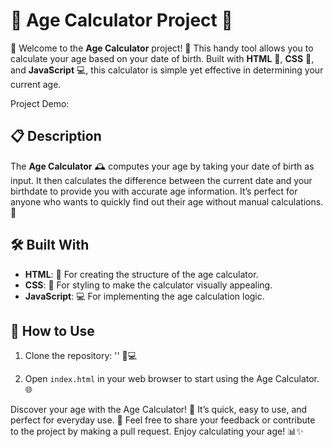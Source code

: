 # 🎂 Age Calculator Project 🎂

🎉 Welcome to the **Age Calculator** project! 🎉 This handy tool allows you to calculate your age based on your date of birth. Built with **HTML** 📝, **CSS** 🎨, and **JavaScript** 💻, this calculator is simple yet effective in determining your current age.

Project Demo: 

## 📋 Description

The **Age Calculator** 🕰️ computes your age by taking your date of birth as input. It then calculates the difference between the current date and your birthdate to provide you with accurate age information. It’s perfect for anyone who wants to quickly find out their age without manual calculations. 📅

## 🛠️ Built With

- **HTML**: 📝 For creating the structure of the age calculator.
- **CSS**: 🎨 For styling to make the calculator visually appealing.
- **JavaScript**: 💻 For implementing the age calculation logic.

## 🚀 How to Use

1. Clone the repository: '' 📁💻
   
2. Open `index.html` in your web browser to start using the Age Calculator. 🌐


Discover your age with the Age Calculator! 🎂 It’s quick, easy to use, and perfect for everyday use. 🌟 Feel free to share your feedback or contribute to the project by making a pull request. Enjoy calculating your age! 📊✨
